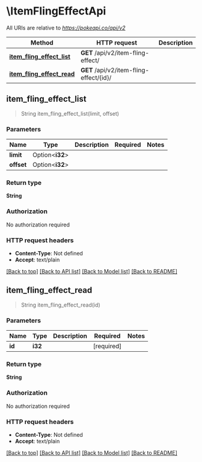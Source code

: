 # \ItemFlingEffectApi

All URIs are relative to *https://pokeapi.co/api/v2*

Method | HTTP request | Description
------------- | ------------- | -------------
[**item_fling_effect_list**](ItemFlingEffectApi.md#item_fling_effect_list) | **GET** /api/v2/item-fling-effect/ | 
[**item_fling_effect_read**](ItemFlingEffectApi.md#item_fling_effect_read) | **GET** /api/v2/item-fling-effect/{id}/ | 



## item_fling_effect_list

> String item_fling_effect_list(limit, offset)


### Parameters


Name | Type | Description  | Required | Notes
------------- | ------------- | ------------- | ------------- | -------------
**limit** | Option<**i32**> |  |  |
**offset** | Option<**i32**> |  |  |

### Return type

**String**

### Authorization

No authorization required

### HTTP request headers

- **Content-Type**: Not defined
- **Accept**: text/plain

[[Back to top]](#) [[Back to API list]](../README.md#documentation-for-api-endpoints) [[Back to Model list]](../README.md#documentation-for-models) [[Back to README]](../README.md)


## item_fling_effect_read

> String item_fling_effect_read(id)


### Parameters


Name | Type | Description  | Required | Notes
------------- | ------------- | ------------- | ------------- | -------------
**id** | **i32** |  | [required] |

### Return type

**String**

### Authorization

No authorization required

### HTTP request headers

- **Content-Type**: Not defined
- **Accept**: text/plain

[[Back to top]](#) [[Back to API list]](../README.md#documentation-for-api-endpoints) [[Back to Model list]](../README.md#documentation-for-models) [[Back to README]](../README.md)

